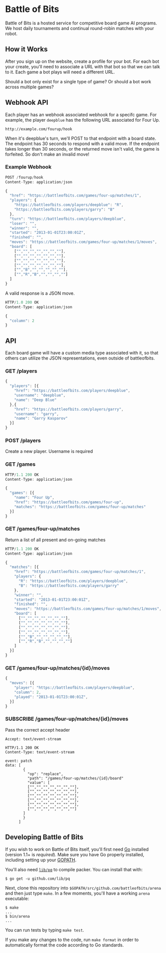 # Battle of Bits

Battle of Bits is a hosted service for competitive board game AI programs. We
host daily tournaments and continual round-robin matches with your robot.

## How it Works

After you sign up on the website, create a profile for your bot. For each bot
your create, you'll need to associate a URL with that bot so that we can talk
to it. Each game a bot plays will need a different URL.

Should a bot only exist for a single type of game? Or should a bot work across
multiple games?

## Webhook API

Each player has an webhook associated webhook for a specifc game. For example,
the player `deepblue` has the following URL associated for Four Up.

    http://example.com/fourup/hook

When it's deepblue's turn, we'll POST to that endpoint with a board state. The
endpoint has 30 seconds to respond with a valid move. If the endpoint takes
longer than 30 seconds, or the returned move isn't valid, the game is
forfeited.  So don't make an invalid move!

### Example Webhook

```js
POST /fourup/hook
Content-Type: application/json

{
  "href": "https://battleofbits.com/games/four-up/matches/1",
  "players": {
    "https://battleofbits.com/players/deepblue": "R",
    "https://battleofbits.com/players/garry": "B"
  },
  "turn": "https://battleofbits.com/players/deepblue",
  "loser": "",
  "winner": "",
  "started": "2013-01-01T23:00:01Z",
  "finished": "",
  "moves": "https://battleofbits.com/games/four-up/matches/1/moves",
  "board": [
    ["","","","","","",""],
    ["","","","","","",""],
    ["","","","","","",""],
    ["","","","","","",""],
    ["","B","","","","",""],
    ["","R","B","","","",""]
  ]
}
```

A valid response is a JSON move.

```js
HTTP/1.0 200 OK
Content-Type: application/json

{
  "column": 2
}
```

## API

Each board game will have a custom media type associated with it, so that
others can utilize the JSON representations, even outside of battleofbits.

### GET /players

```js
{
  "players": [{
    "href": "https://battleofbits.com/players/deepblue",
    "username": "deepblue",
    "name": "Deep Blue"
  },{
    "href": "https://battleofbits.com/players/garry",
    "username": "garry",
    "name": "Garry Kasparov"
  }]
}
```

### POST /players

Create a new player. Username is required

### GET /games

```js
HTTP/1.1 200 OK
Content-Type: application/json

{
  "games": [{
    "name": "Four Up",
    "href": "https://battleofbits.com/games/four-up",
    "matches": "https://battleofbits.com/games/four-up/matches"
  }]
}
```

### GET /games/four-up/matches

Return a list of all present and on-going matches

```js
HTTP/1.1 200 OK
Content-Type: application/json

{
  "matches": [{
    "href": "https://battleofbits.com/games/four-up/matches/1",
    "players": {
      "R": "https://battleofbits.com/players/deepblue",
      "B": "https://battleofbits.com/players/garry"
    },
    "winner": "",
    "started": "2013-01-01T23:00:01Z",
    "finished": "",
    "moves": "https://battleofbits.com/games/four-up/matches/1/moves",
    "board": [
      ["","","","","","",""],
      ["","","","","","",""],
      ["","","","","","",""],
      ["","","","","","",""],
      ["","B","","","","",""],
      ["","R","B","","","",""]
    ]
  }]
}
```

### GET /games/four-up/matches/{id}/moves

```js
{
  "moves": [{
    "player": "https://battleofbits.com/players/deepblue",
    "column": 2,
    "played": "2013-01-01T23:00:01Z",
  }]
}
```

### SUBSCRIBE /games/four-up/matches/{id}/moves

Pass the correct accept header

```
Accept: text/event-stream
```

```
HTTP/1.1 200 OK
Content-Type: text/event-stream

event: patch
data: [
        {
          "op": "replace",
          "path": "/games/four-up/matches/{id}/board"
          "value": [
	      ["","","","","","",""],
	      ["","","","","","",""],
	      ["","","","","","",""],
	      ["","","","","","",""],
	      ["","","","","","",""],
	      ["","","","","","",""]
	    ]
        }
      ]
```

## Developing Battle of Bits

If you wish to work on Battle of Bits itself, you'll first need [Go](http://golang.org)
installed (version 1.1+ is _required_). Make sure you have Go properly
installed, including setting up your
[GOPATH](http://golang.org/doc/code.html#GOPATH).

You'll also need [`lib/pq`](https://github.com/lib/pq)
to compile packer. You can install that with:

```
$ go get -u github.com/lib/pq
```

Next, clone this repository into `$GOPATH/src/github.com/battleofbits/arena` and
then just type `make`. In a few moments, you'll have a working `arena` executable:

```
$ make
...
$ bin/arena
...
```

You can run tests by typing `make test`.

If you make any changes to the code, run `make format` in order to
automatically format the code according to Go standards.
